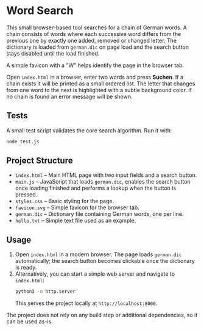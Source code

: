 # Word Search

This small browser-based tool searches for a chain of German words. A chain consists of words where each successive word differs from the previous one by exactly one added, removed or changed letter. The dictionary is loaded from `german.dic` on page load and the search button stays disabled until the load finished.

A simple favicon with a "W" helps identify the page in the browser tab.

Open `index.html` in a browser, enter two words and press **Suchen**. If a chain exists it will be printed as a small ordered list. The letter that changes from one word to the next is highlighted with a subtle background color. If no chain is found an error message will be shown.

## Tests

A small test script validates the core search algorithm. Run it with:

```bash
node test.js
```

## Project Structure

- `index.html` – Main HTML page with two input fields and a search button.
- `main.js` – JavaScript that loads `german.dic`, enables the search button once loading finished and performs a lookup when the button is pressed.
- `styles.css` – Basic styling for the page.
- `favicon.svg` – Simple favicon for the browser tab.
- `german.dic` – Dictionary file containing German words, one per line.
- `hello.txt` – Simple text file used as an example.

## Usage

1. Open `index.html` in a modern browser. The page loads `german.dic` automatically; the search button becomes clickable once the dictionary is ready.
2. Alternatively, you can start a simple web server and navigate to `index.html`:
   ```bash
   python3 -m http.server
   ```
   This serves the project locally at `http://localhost:8000`.

The project does not rely on any build step or additional dependencies, so it can be used as-is.

